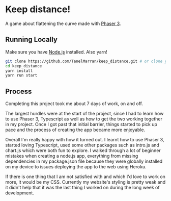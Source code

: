 # Keep distance!

A game about flattening the curve made with [Phaser 3](https://phaser.io/).

## Running Locally

Make sure you have [Node.js](http://nodejs.org/) installed. Also yarn!

```sh
git clone https://github.com/TanelMarran/keep_distance.git # or clone your own fork
cd keep_distance
yarn install
yarn run start
```

## Process

Completing this project took me about 7 days of work, on and off. 

The largest hurdles were at the start of the project, since I had to learn how to use Phaser 3, Typescript as well as how to get the two working together in my project. Once I got past that initial barrier, things started to pick up pace and the process of creating the app became more enjoyable. 

Overall I'm really happy with how it turned out. I learnt how to use Phaser 3, started loving Typescript, used some other packages such as intro.js and chart.js which were both fun to explore. I walked through a lot of beginner mistakes when creating a node.js app, everything from missing dependencies in my package.json file because they were globally installed on my device to issues deploying the app to the web using Heroku.

If there is one thing that I am not satisfied with and which I'd love to work on more, it would be my CSS. Currently my website's styling is pretty weak and it didn't help that it was the last thing I worked on during the long week of development.
